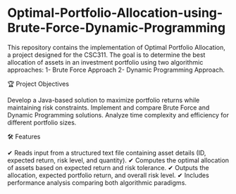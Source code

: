 # Optimal-Portfolio-Allocation-using-Brute-Force-Dynamic-Programming
This repository contains the implementation of Optimal Portfolio Allocation, a project designed for the CSC311. The goal is to determine the best allocation of assets in an investment portfolio using two algorithmic approaches: 1- Brute Force Approach  2- Dynamic Programming Approach.

🏆 Project Objectives

Develop a Java-based solution to maximize portfolio returns while maintaining risk constraints.
Implement and compare Brute Force and Dynamic Programming solutions.
Analyze time complexity and efficiency for different portfolio sizes.

🛠️ Features

✔ Reads input from a structured text file containing asset details (ID, expected return, risk level, and quantity).
✔ Computes the optimal allocation of assets based on expected return and risk tolerance.
✔ Outputs the allocation, expected portfolio return, and overall risk level.
✔ Includes performance analysis comparing both algorithmic paradigms.
